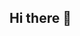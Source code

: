 ## Hi there 👋

<!--Who am I?
- 👨‍🎓 High school student
- 🖥 Math and coding enthusiast
- 🧪 Science nerd
**aarnavg54/aarnavg54** is a ✨ _special_ ✨ repository because its `README.md` (this file) appears on your GitHub profile.

Here are some ideas to get you started:

## Who am I?
- 👨‍🎓 High school student
- 🖥 Math and coding enthusiast
- 🧪 Science nerd

